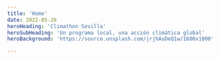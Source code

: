 ```yaml
---
title: 'Home'
date: 2022-05-26
heroHeading: 'Climathon Sevilla'
heroSubHeading: 'Un programa local, una acción climática global'
heroBackground: 'https://source.unsplash.com/jrjhAuDeQ1w/1600x1000'

---
```


